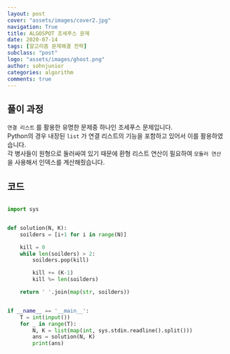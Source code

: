 ```yaml
---
layout: post
cover: "assets/images/cover2.jpg"
navigation: True
title: ALGOSPOT 조세푸스 문제
date: 2020-07-14
tags: [알고리즘 문제해결 전략]
subclass: "post"
logo: "assets/images/ghost.png"
author: sohnjunior
categories: algorithm
comments: true
---
```


## 풀이 과정

`연결 리스트` 를 활용한 유명한 문제중 하나인 조세푸스 문제입니다. <br>
Python의 경우 내장된 `list` 가 연결 리스트의 기능을 포함하고 있어서 이를 활용하였습니다. <br>
각 병사들이 원형으로 둘러싸여 있기 때문에 환형 리스트 연산이 필요하여 `모듈러 연산` 을 사용해서 인덱스를 계산해줬습니다. <br>

## 코드

```python

import sys


def solution(N, K):
    soilders = [i+1 for i in range(N)]

    kill = 0
    while len(soilders) > 2:
        soilders.pop(kill)

        kill += (K-1)
        kill %= len(soilders)

    return ' '.join(map(str, soilders))


if __name__ == '__main__':
    T = int(input())
    for _ in range(T):
        N, K = list(map(int, sys.stdin.readline().split()))
        ans = solution(N, K)
        print(ans)

```
